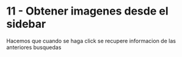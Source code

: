 # 11 - Obtener imagenes desde el sidebar

Hacemos que cuando se haga click se recupere informacion de las anteriores busquedas


